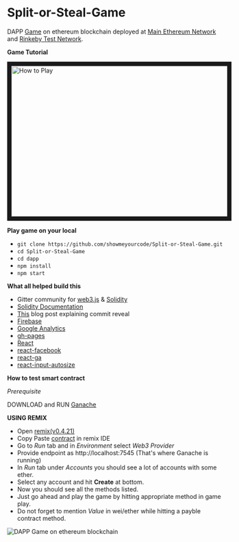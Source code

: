 # Split-or-Steal-Game

DAPP [Game](http://showmeyourcode.github.io/Split-or-Steal-Game/) on ethereum blockchain deployed at [Main Ethereum Network](https://etherscan.io/address/0xa69610b60fec5ec350a7267ed5d47bf87aa25364) and [Rinkeby Test Network](https://rinkeby.etherscan.io/address/0x6cf35ea8150ada482b1f0615d850f11e4127adb5).

**Game Tutorial**

<a href="https://www.youtube.com/watch?v=RtQcZsu6Ls0&feature=youtu.be" target="_blank"><img src="https://user-images.githubusercontent.com/6779070/40848393-bfbd6a96-65dc-11e8-8f86-4bd4f8ecbfe0.png" 
alt="How to Play" width="640" height="352" border="10" /></a>



**Play game on your local**
* ```git clone https://github.com/showmeyourcode/Split-or-Steal-Game.git```
* ```cd Split-or-Steal-Game```
* ```cd dapp```
* ```npm install```
* ```npm start```

**What all helped build this**
* Gitter community for [web3.js](https://gitter.im/ethereum/web3.js) & [Solidity](https://gitter.im/ethereum/solidity)
* [Solidity Documentation](https://solidity.readthedocs.io/en/v0.4.24/)
* [This](https://karl.tech/learning-solidity-part-2-voting/) blog post explaining commit reveal
* [Firebase](https://firebase.google.com/docs/database/?gclid=EAIaIQobChMI9YTWsuus2wIVEiUrCh3ATwYBEAAYASABEgIeiPD_BwE)
* [Google Analytics](https://analytics.google.com/analytics/web/)
* [gh-pages](https://www.npmjs.com/package/gh-pages)
* [React](https://www.npmjs.com/package/react)
* [react-facebook](https://www.npmjs.com/package/react-facebook)
* [react-ga](https://www.npmjs.com/package/react-ga)
* [react-input-autosize](https://www.npmjs.com/package/@elsdoerfer/react-input-autosize)



**How to test smart contract**

_Prerequisite_

DOWNLOAD and RUN [Ganache](http://truffleframework.com/ganache/)

**USING REMIX**

* Open [remix(v0.4.21)](http://remix.ethereum.org/)
* Copy Paste [contract](https://github.com/showmeyourcode/Split-or-Steal-Game/blob/master/truffle/contracts/SplitStealContract.sol) in remix IDE
* Go to _Run_ tab and in _Environment_ select _Web3 Provider_
* Provide endpoint as http://localhost:7545 (That's where Ganache is running)
* In _Run_ tab under _Accounts_ you should see a lot of accounts with some ether.
* Select any account and hit **Create** at bottom.
* Now you should see all the methods listed.
* Just go ahead and play the game by hitting appropriate method in game play.
* Do not forget to mention _Value_ in wei/ether while hitting a payble contract method.

![DAPP Game on ethereum blockchain](https://imgur.com/vtJqBTM.jpg)

